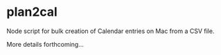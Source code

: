 # plan2cal
Node script for bulk creation of Calendar entries on Mac from a CSV file.

More details forthcoming...
